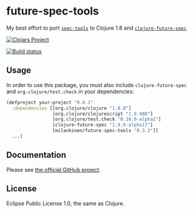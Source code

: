 # future-spec-tools 

My best effort to port [`spec-tools`](https://github.com/metosin/spec-tools) to
Clojure 1.8 and [`clojure-future-spec`](https://github.com/tonsky/clojure-future-spec).

[![Clojars Project](http://clojars.org/milankinen/future-spec-tools/latest-version.svg)](http://clojars.org/milankinen/future-spec-tools)

[![Build status](https://img.shields.io/travis/milankinen/future-spec-tools/clojure-1.8.svg?style=flat-square)](https://travis-ci.org/milankinen/future-spec-tools)

## Usage

In order to use this package, you must also include `clojure-future-spec` and 
`org.clojure/test.check` in your dependencies:

```clj 
(defproject your-project "0.0.1"
  :dependencies [[org.clojure/clojure "1.8.0"]
                 [org.clojure/clojurescript "1.9.908"]
                 [org.clojure/test.check "0.10.0-alpha2"]
                 [clojure-future-spec "1.9.0-alpha17"]
                 [milankinen/future-spec-tools "0.3.3"]]
  ...)
```

## Documentation

Please see [the official GitHub project](https://github.com/metosin/spec-tools).

## License

Eclipse Public License 1.0, the same as Clojure.
